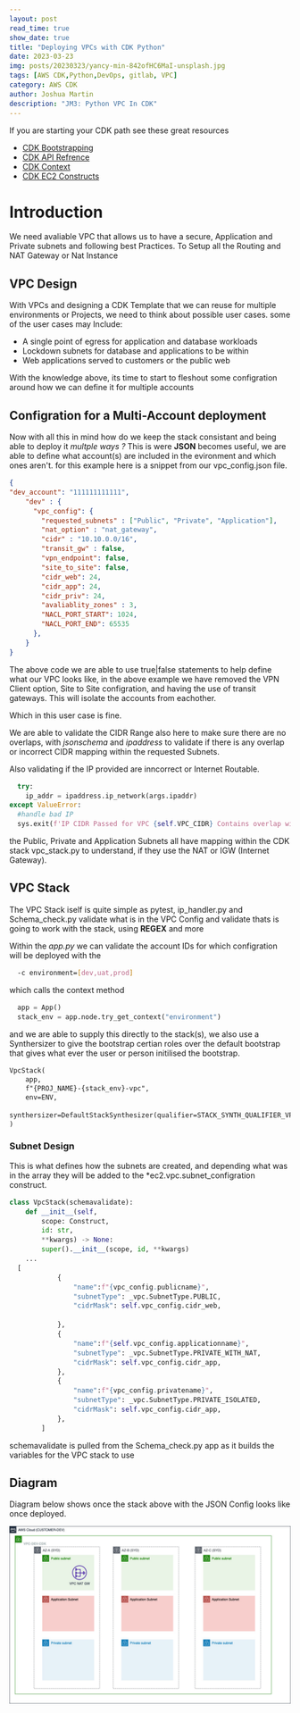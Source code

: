 ```yaml
---
layout: post
read_time: true
show_date: true
title: "Deploying VPCs with CDK Python"
date: 2023-03-23
img: posts/20230323/yancy-min-842ofHC6MaI-unsplash.jpg
tags: [AWS CDK,Python,DevOps, gitlab, VPC]
category: AWS CDK
author: Joshua Martin
description: "JM3: Python VPC In CDK"
---
```

If you are starting your CDK path see these great resources
- [CDK Bootstrapping](https://docs.aws.amazon.com/cdk/v2/guide/bootstrapping.html)
- [CDK API Refrence](https://docs.aws.amazon.com/cdk/api/v2/python/index.html)
- [CDK Context](https://docs.aws.amazon.com/cdk/v2/guide/context.html)
- [CDK EC2 Constructs](https://docs.aws.amazon.com/cdk/api/v2/python/index.html)
  
# Introduction

We need avaliable VPC that allows us to have a secure, Application and Private subnets and following best Practices.
To Setup all the Routing and NAT Gateway or Nat Instance

## VPC Design

With VPCs and designing a CDK Template that we can reuse for multiple environments or Projects, we need to think about possible user cases.
some of the user cases may Include:
* A single point of egress for application and database workloads
* Lockdown subnets for database and applications to be within
* Web applications served to customers or the public web

With the knowledge above, its time to start to fleshout some configration around how we can define it for multiple accounts

## Configration for a Multi-Account deployment

Now with all this in mind how do we keep the stack consistant and being able to deploy it *multple ways ?*
This is were **JSON** becomes useful, we are able to define what account(s) are included in the evironment and which ones aren't.
for this example here is a snippet from our vpc_config.json file.

```json
{
"dev_account": "111111111111",
    "dev" : {
      "vpc_config": {
        "requested_subnets" : ["Public", "Private", "Application"],
        "nat_option" : "nat_gateway",
        "cidr" : "10.10.0.0/16",
        "transit_gw" : false,
        "vpn_endpoint": false,
        "site_to_site": false,
        "cidr_web": 24,
        "cidr_app": 24,
        "cidr_priv": 24,
        "avaliablity_zones" : 3,
        "NACL_PORT_START": 1024,
        "NACL_PORT_END": 65535
      },
    }
}
```

The above code we are able to use true|false statements to help define what our VPC looks like, in the above example we have removed the VPN Client option, Site to Site configration, and having the use of transit gateways. This will isolate the accounts from eachother. 

Which in this user case is fine.

We are able to validate the CIDR Range also here to make sure there are no overlaps, with *jsonschema* and *ipaddress* to validate if there is any overlap or incorrect CIDR mapping within the requested Subnets.

Also validating if the IP provided are inncorrect or Internet Routable.

```Python
  try:
    ip_addr = ipaddress.ip_network(args.ipaddr)
except ValueError:
  #handle bad IP
  sys.exit(f'IP CIDR Passed for VPC {self.VPC_CIDR} Contains overlap with another environment {self.env}')
```

the Public, Private and Application Subnets all have mapping within the CDK stack vpc_stack.py to understand, if they use the NAT or IGW (Internet Gateway). 

## VPC Stack

The VPC Stack iself is quite simple as pytest, ip_handler.py and Schema_check.py validate what is in the VPC Config and validate thats is going to work with the stack, using **REGEX** and more

Within the *app.py* we can validate the account IDs for which configration will be deployed with the 

```bash
  -c environment=[dev,uat,prod]
```

which calls the context method 

```Python
  app = App()
  stack_env = app.node.try_get_context("environment")
```
and we are able to supply this directly to the stack(s), we also use a Synthersizer to give the bootstrap certian roles over the default bootstrap that gives what ever the user or person initilised the bootstrap.

    VpcStack(
        app,
        f"{PROJ_NAME}-{stack_env}-vpc",
        env=ENV,
        synthersizer=DefaultStackSynthesizer(qualifier=STACK_SYNTH_QUALIFIER_VPC)
    )
### Subnet Design

This is what defines how the subnets are created, and depending what was in the array they will be added to the *ec2.vpc.subnet_configration construct.

```python
class VpcStack(schemavalidate):
    def __init__(self, 
        scope: Construct, 
        id: str, 
        **kwargs) -> None:
        super().__init__(scope, id, **kwargs)
    ...
  [
            {
                "name":f"{vpc_config.publicname}",
                "subnetType": _vpc.SubnetType.PUBLIC,
                "cidrMask": self.vpc_config.cidr_web,

            },
            {
                "name":f"{self.vpc_config.applicationname}",
                "subnetType": _vpc.SubnetType.PRIVATE_WITH_NAT,
                "cidrMask": self.vpc_config.cidr_app,
            },
            {
                "name":f"{vpc_config.privatename}",
                "subnetType": _vpc.SubnetType.PRIVATE_ISOLATED,
                "cidrMask": self.vpc_config.cidr_app,
            },
        ]
```

schemavalidate is pulled from the Schema_check.py app as it builds the variables for the VPC stack to use

 ## Diagram
Diagram below shows once the stack above with the JSON Config looks like once deployed.
<center><img src='./assets/img/posts/20230323/AWS-CDK-TEMPLATE-VPC.jpg' width="540"></center><br>